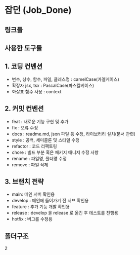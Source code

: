 # 잡던 (Job_Done)

## 링크들

## 사용한 도구들

## 1. 코딩 컨벤션

- 변수, 상수, 함수, 파일, 클레스명
  : camelCase(카멜케이스)
- 확장자 jsx, tsx
  : PascalCase(파스칼케이스)
- 화살표 함수 사용
  : context

## 2. 커밋 컨벤션

- feat : 새로운 기능 구현 및 추가
- fix : 오류 수정
- docs : readme.md, json 파일 등 수정, 라이브러리 설치(문서 관련)
- style : 공백, 세미콜론 및 스타일 수정
- refactor : 코드 리팩토링
- chore : 빌드 부분 혹은 패키지 매니저 수정 사항
- rename : 파일명, 폴더명 수정
- remove : 파일 삭제

## 3. 브랜치 전략

- main: 메인 서버 확인용
- develop : 메인에 들어가기 전 서브 확인용
- feature : 추가 기능 개발 확인용
- release : develop 을 release 로 옮긴 후 테스트를 진행용
- hotfix : 버그를 수정용

## 폴더구조

2
